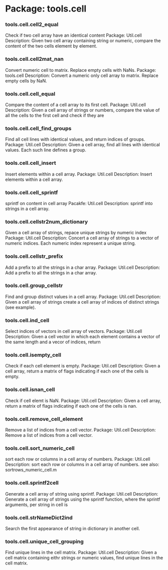 # Package: tools.cell


### tools.cell.cell2_equal

Check if two cell array have an identical content Package: Util.cell Description: Given two cell array containing string or numeric, compare the content of the two cells element by element.


### tools.cell.cell2mat_nan

Convert numeric cell to matrix. Replace empty cells with NaNs. Package: tools.cell Description: Convert a numeric only cell array to matrix. Replace empty cells by NaN.


### tools.cell.cell_equal

Compare the content of a cell array to its first cell. Package: Util.cell Description: Given a cell array of strings or numbers, compare the value of all the cells to the first cell and check if they are


### tools.cell.cell_find_groups

Find all cell lines with identical values, and return indices of groups. Package: Util.cell Description: Given a cell array, find all lines with identical values. Each such line defines a group.


### tools.cell.cell_insert

Insert elements within a cell array. Package: Util.cell Description: Insert elements within a cell array.


### tools.cell.cell_sprintf

sprintf on content in cell array Pacakfe: Util.cell Description: sprintf into strings in a cell array.


### tools.cell.cellstr2num_dictionary

Given a cell array of strings, repace unique strings by numeric index Package: Util.cell Description: Concert a cell array of strings to a vector of numeric indices. Each numeric index represent a unique string.


### tools.cell.cellstr_prefix

Add a prefix to all the strings in a char array. Package: Util.cell Description: Add a prefix to all the strings in a char array.


### tools.cell.group_cellstr

Find and group distinct values in a cell array. Package: Util.cell Description: Given a cell array of strings create a cell array of indices of distinct strings (see example).


### tools.cell.ind_cell

Select indices of vectors in cell array of vectors. Package: Util.cell Description: Given a cell vector in which each element contains a vector of the same length and a vecor of indices, return


### tools.cell.isempty_cell

Check if each cell element is empty. Package: Util.cell Description: Given a cell array, return a matrix of flags indicating if each one of the cells is empty.


### tools.cell.isnan_cell

Check if cell elemt is NaN. Package: Util.cell Description: Given a cell array, return a matrix of flags indicating if each one of the cells is nan.


### tools.cell.remove_cell_element

Remove a list of indices from a cell vector. Package: Util.cell Description: Remove a list of indices from a cell vector.


### tools.cell.sort_numeric_cell

sort each row or columns in a cell array of numbers. Package: Util.cell Description: sort each row or columns in a cell array of numbers. see also: sortrows_numeric_cell.m


### tools.cell.sprintf2cell

Generate a cell array of string using sprintf. Package: Util.cell Description: Generate a cell array of strings using the sprintf function, where the sprintf arguments, per string in cell is


### tools.cell.strNameDict2ind

Search the first appearance of string in dictionary in another cell.


### tools.cell.unique_cell_grouping

Find unique lines in the cell matrix. Package: Util.cell Description: Given a cell matrix containing eithr strings or numeric values, find unique lines in the cell matrix.


